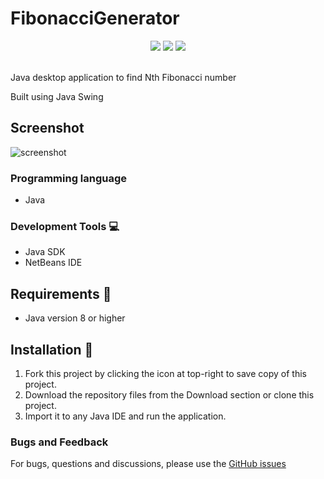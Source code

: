 # FibonacciGenerator
<p align="center">
  <img src="https://img.shields.io/tokei/lines/github/reshmaharidhas/FibonacciGenerator">
  <img src="https://img.shields.io/github/repo-size/reshmaharidhas/FibonacciGenerator">
  <img src="https://api.visitorbadge.io/api/visitors?path=https%3A%2F%2Fgithub.com%2Freshmaharidhas%2FFibonacciGenerator&label=Visitors&labelColor=%23000000&countColor=%2300ff00&style=plastic" />
</p><br>
Java desktop application to find Nth Fibonacci number

Built using Java Swing
## Screenshot
![screenshot](https://user-images.githubusercontent.com/37250413/107054225-d7cb3780-67f5-11eb-9de8-8ac002ed97a7.jpg)

### Programming language
- Java

### Development Tools :computer:
- Java SDK
- NetBeans IDE

## Requirements :wrench:
 - Java version 8 or higher
 
## Installation :electric_plug:
1. Fork this project by clicking the icon at top-right to save copy of this project.
2. Download the repository files from the Download section or clone this project.
3. Import it to any Java IDE and run the application.

### Bugs and Feedback
For bugs, questions and discussions, please use the <a href="https://github.com/reshmaharidhas/FibonacciGenerator/issues">GitHub issues</a>
